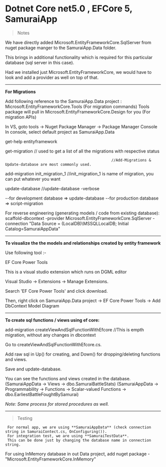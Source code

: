# Dotnet Core net5.0 , EFCore 5, SamuraiApp

> Notes

We have directly added 
Microsoft.EntityFrameworkCore.SqlServer
from nuget package manger to the SamuraiApp.Data folder.

This brings in additional functionality which is required for this particular database (sql server in this case).

Had we installed just Microsoft.EntityFrameworkCore, we would have to look and add a provider as well on top of that.

--------------------------------------------------------------------------------------------------------------------------------------------------

**For Migrations** 

Add following reference to the SamuraiApp.Data project : Microsoft.EntityFrameworkCore.Tools (For migration commands)
Tools package will pull in Microsoft.EntityFrameworkCore.Design for you (For migration APIs)

In VS, goto tools -> Nuget Package Manager -> Package Manager Console
In console, select default project as SamuraiApp.Data

get-help entityframework

get-migration                                      // used to get a list of all the migrations with respective status

                                                    //Add-Migrations & Update-database are most commonly used.

add-migration init_migration_1                     //init_migration_1 is name of migration, you can put whatever you want
      
update-database                                    //update-database -verbose

--for development database => update-database
--for production database => script-migration


For reverse engineering (generating models / code from existing database):
scaffold-dbcontext -provider Microsoft.EntityFrameworkCore.SqlServer -connection "Data Source = (LocalDB)\\MSSQLLocalDB; Initial Catalog=SamuraiAppData"

--------------------------------------------------------------------------------------------------------------------------------------------------

**To visualize the the models and relationships created by entity framework**

Use following tool :-

EF Core Power Tools

This is a visual studio extension which runs on DGML editor

Visual Studio -> Extensions -> Manage Extensions.

Search 'EF Core Power Tools' and click download.

Then, right click on SamuraiApp.Data project -> EF Core Power Tools -> Add DbContext Model Diagram

--------------------------------------------------------------------------------------------------------------------------------------------------

**To create sql functions / views using ef core:**

add-migration createViewAndSqlFunctionWithEfcore	//This is empth migration, without any changes in dbcontext

Go to createViewAndSqlFunctionWithEfcore.cs.

Add raw sql in Up() for creating, and Down() for dropping/deleting functions and views.

Save and update-database.

You can see the functions and views created in the database.
(SamuraiAppData -> Views -> dbo.SamuraiBattleStats)
(SamuraiAppData -> Programmability -> Functions -> Scalar-valued Functions -> dbo.EarliestBattleFoughtBySamurai)

_Note: Same process for stored procedures as well._

--------------------------------------------------------------------------------------------------------------------------------------------------


> Testing

```
 For normal app, we are using **SamuraiAppData** (check connection string in SamuraiContect.cs, OnConfiguring()).
 For integration test, we are using **SamuraiTestData**.
 This can be done just by changing the database name in connection string.
 ```

 For using InMemory database in out Data project, add nuget package - "Microsoft.EntityFrameworkCore.InMemory"
